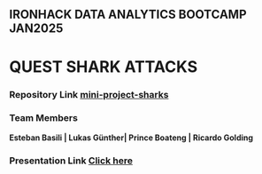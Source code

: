 ## IRONHACK DATA ANALYTICS BOOTCAMP JAN2025
# QUEST SHARK ATTACKS

### Repository Link [mini-project-sharks](https://github.com/estebanba/mini-project-sharks)

### Team Members
**Esteban Basili | Lukas Günther| Prince Boateng | Ricardo Golding**

### Presentation Link [Click here](https://docs.google.com/presentation/d/1BOQmin_4VhNymnNTsAE7ymPggZa5MedApLvWCSqP1rY/edit#slide=id.g3283705b14c_0_78)